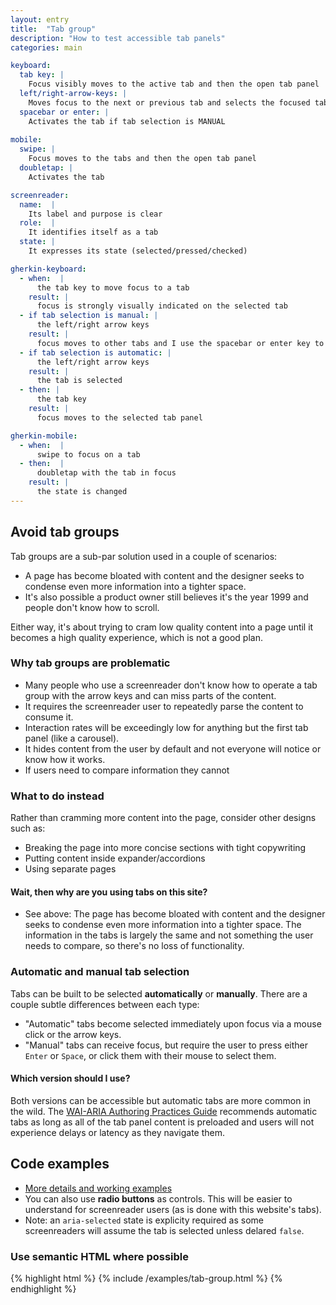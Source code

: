 ```yaml
---
layout: entry
title:  "Tab group"
description: "How to test accessible tab panels"
categories: main

keyboard:
  tab key: |
    Focus visibly moves to the active tab and then the open tab panel
  left/right-arrow-keys: |
    Moves focus to the next or previous tab and selects the focused tab if tab selection is AUTOMATIC
  spacebar or enter: |
    Activates the tab if tab selection is MANUAL
        
mobile:
  swipe: |
    Focus moves to the tabs and then the open tab panel
  doubletap: |
    Activates the tab

screenreader:
  name:  |
    Its label and purpose is clear
  role:  |
    It identifies itself as a tab
  state: |
    It expresses its state (selected/pressed/checked)

gherkin-keyboard: 
  - when:  |
      the tab key to move focus to a tab
    result: |
      focus is strongly visually indicated on the selected tab
  - if tab selection is manual: |
      the left/right arrow keys
    result: |
      focus moves to other tabs and I use the spacebar or enter key to activate the tab
  - if tab selection is automatic: |
      the left/right arrow keys
    result: |
      the tab is selected
  - then: |
      the tab key
    result: |
      focus moves to the selected tab panel

gherkin-mobile:
  - when:  |
      swipe to focus on a tab
  - then:  |
      doubletap with the tab in focus
    result: |
      the state is changed
---
```


## Avoid tab groups

Tab groups are a sub-par solution used in a couple of scenarios:

- A page has become bloated with content and the designer seeks to condense even more information into a tighter space. 
- It's also possible a product owner still believes it's the year 1999 and people don't know how to scroll. 

Either way, it's about trying to cram low quality content into a page until it becomes a high quality experience, which is not a good plan.

### Why tab groups are problematic

- Many people who use a screenreader don't know how to operate a tab group with the arrow keys and can miss parts of the content.
- It requires the screenreader user to repeatedly parse the content to consume it.
- Interaction rates will be exceedingly low for anything but the first tab panel (like a carousel).
- It hides content from the user by default and not everyone will notice or know how it works.
- If users need to compare information they cannot

### What to do instead

Rather than cramming more content into the page, consider other designs such as:

- Breaking the page into more concise sections with tight copywriting
- Putting content inside expander/accordions
- Using separate pages

#### Wait, then why are you using tabs on this site?

- See above: The page has become bloated with content and the designer seeks to condense even more information into a tighter space. The information in the tabs is largely the same and not something the user needs to compare, so there's no loss of functionality.

### Automatic and manual tab selection

Tabs can be built to be selected **automatically** or **manually**. There are a couple subtle differences between each type:
- "Automatic" tabs become selected immediately upon focus via a mouse click or the arrow keys.
- "Manual" tabs can receive focus, but require the user to press either `Enter` or `Space`, or click them with their mouse to select them.


#### Which version should I use?
Both versions can be accessible but automatic tabs are more common in the wild. The [WAI-ARIA Authoring Practices Guide](https://www.w3.org/WAI/ARIA/apg/patterns/tabs/) recommends automatic tabs as long as all of the tab panel content is preloaded and users will not experience delays or latency as they navigate them.

## Code examples

- [More details and working examples](https://www.w3.org/WAI/ARIA/apg/patterns/tabpanel/)
- You can also use **radio buttons** as controls. This will be easier to understand for screenreader users (as is done with this website's tabs).
- Note: an `aria-selected` state is explicity required as some screenreaders will assume the tab is selected unless delared `false`.

### Use semantic HTML where possible

{% highlight html %}
{% include /examples/tab-group.html %}
{% endhighlight %}